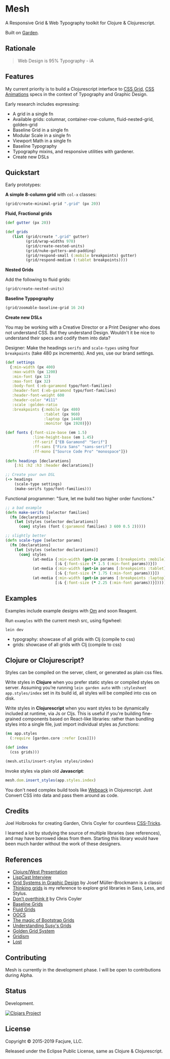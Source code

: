 Mesh
====

A Responsive Grid & Web Typography toolkit for Clojure & Clojurescript. 

Built on [Garden](https://github.com/noprompt/garden).

## Rationale

> Web Design is 95% Typography - iA

## Features

My current priority is to build a Clojurescript interface to [CSS
Grid](https://developer.mozilla.org/en-US/docs/Web/CSS/grid), [CSS
Animations](https://developer.mozilla.org/en-US/docs/Web/CSS/CSS_Animations/Using_CSS_animations)
specs in the context of Typography and Graphic Design.

Early research includes expressing:

- A grid in a single fn
- Available grids: columnar, container-row-column, fluid-nested-grid, golden-grid
- Baseline Grid in a single fn
- Modular Scale in a single fn
- Viewport Math in a single fn
- Baseline Typography
- Typography mixins, and responsive utilities with gardener.
- Create new DSLs

## Quickstart

Early prototypes:

**A simple 8-column grid** with `col-x` classes:

```clojure
(grid/create-minimal-grid ".grid" (px 20))
```

**Fluid, Fractional grids**

```clojure
(def gutter (px 20))

(def grids
   (list (grid/create ".grid" gutter)
         (grid/wrap-widths 978)
         (grid/create-nested-units)
         (grid/nuke-gutters-and-padding)
         (grid/respond-small (:mobile breakpoints) gutter)
         (grid/respond-medium (:tablet breakpoints))))
```

**Nested Grids**

Add the following to fluid grids:

```clojure
(grid/create-nested-units)
```

**Baseline Typpography**

```clojure
(grid/zoomable-baseline-grid 16 24)
```

**Create new DSLs**

You may be working with a Creative Director or a Print Designer who does not
understand CSS. But they understand Design. Wouldn't it be nice to understand
their specs and codify them into data?

Designer: Make the headings `serifs` and `scale-types` using four `breakpoints`
(take 480 px increments). And yes, use our brand settings.

```clojure
(def settings
  {:min-width (px 400)
   :max-width (px 1200)
   :min-font (px 12)
   :max-font (px 32)
   :body-font (:eb-garamond typo/font-families)
   :header-font (:eb-garamond typo/font-families)
   :header-font-weight 600
   :header-color "#111"
   :scale :golden-ratio
   :breakpoints {:mobile (px 480)
                 :tablet (px 960)
                 :laptop (px 1440)
                 :monitor (px 1920)}})

(def fonts {:font-size-base (em 1.5)
            :line-height-base (em 1.45)
            :ff-serif ["EB Garamond" "Serif"]
            :ff-sans ["Fira Sans" "sans-serif"]
            :ff-mono ["Source Code Pro" "monospace"]})
			
(defn headings [declarations]
	[:h1 :h2 :h3 :header declarations])

;; Create your own DSL
(-> headings
    (scale-type settings)
    (make-serifs typo/font-families)))
```

Functional programmer: "Sure, let me build two higher order functions."

```clojure
;; a bad example
(defn make-serifs [selector families]
  (fn [declarations]
    (let [styles (selector declarations)]
      (conj styles (font (:garamond families) 3 600 0.5 2)))))

;; slightly better
(defn scale-type [selector params]
  (fn [declarations]
    (let [styles (selector declarations)]
      (conj styles
            (at-media {:min-width (get-in params [:breakpoints :mobile])}
                      [:& {:font-size (* 1.5 (:min-font params))}])
            (at-media {:min-width (get-in params [:breakpoints :tablet])}
                      [:& {:font-size (* 1.75 (:min-font params))}])
            (at-media {:min-width (get-in params [:breakpoints :laptop])}
                      [:& {:font-size (* 2.25 (:min-font params))}])))))

```

## Examples

Examples include example designs with [Om](https://github.com/omcljs/om) and soon Reagent.

Run `examples` with the current mesh src, using figwheel:

	lein dev

- typography: showcase of all grids with Clj (compile to css)
- grids: showcase of all grids with Clj (compile to css)

## Clojure or Clojurescript?

Styles can be compiled on the server, client, or generated as plain css files.

Write styles in **Clojure** when you prefer static styles or compiled styles on
server. Assuming you’re running `lein garden auto` with `:stylesheet
app.styles/index` set in its build id, all styles will be compiled into css on
disk.

Write styles in **Clojurescript** when you want styles to be dynamically
included at runtime, via Js or Cljs. This is useful if you're building
fine-grained components based on React-like libraries: rather than bundling
styles into a single file, just import individual styles as _functions_:

```clojure
(ns app.styles
  (:require [garden.core :refer [css]]))

(def index
  (css grids)))

(mesh.utils/insert-styles styles/index)
```

Invoke styles via plain old **Javascript**:

```javascript
mesh.dom.insert_styles(app.styles.index)
```

You don't need complex build tools like [Webpack](http://webpack.github.io) in
Clojurescript. Just Convert CSS into data and pass them around as code.

## Credits

Joel Holbrooks for creating Garden, Chris Coyler for countless
[CSS-Tricks](https://css-tricks.com).

I learned a lot by studying the source of multiple libraries (see references),
and may have borrowed ideas from them. Starting this library would have been
much harder without the work of these designers.

## References

- [Clojure/West Presentation](https://www.youtube.com/watch?v=-jnJGNDoSXc)
- [LispCast Interview](http://www.lispcast.com/pre-west-priyatam-mudivarti)
- [Grid Systems in Graphic Design](http://www.amazon.com/Grid-Systems-Graphic-Design-Communication/dp/3721201450)
by Josef Müller-Brockmann is a classic
- [Thinking grids](https://github.com/priyatam/thinking-grids) is my reference to
explore grid libraries in Sass, Less, and Stylus.
- [Don’t overthink it](https://css-tricks.com/dont-overthink-it-grids/) by Chris Coyler
- [Baseline Grids](http://alistapart.com/article/settingtypeontheweb)
- [Fluid Grids](http://alistapart.com/article/fluidgrids)
- [OOCS](http://oocss.org/grids_docs.html)
- [The magic of Bootstrap Grids](http://www.helloerik.com/the-subtle-magic-behind-why-the-bootstrap-3-grid-works)
- [Understanding Susy's Grids](http://www.zell-weekeat.com/susy2-tutorial)
- [Golden Grid System](http://goldengridsystem.com)
- [Gridism](http://cobyism.com/gridism/)
- [Lost](https://github.com/corysimmons/lost) 

## Contributing

Mesh is currently in the development phase. I will be open to contributions
during Alpha.

## Status

Development.

[![Clojars Project](http://clojars.org/facjure/mesh/latest-version.svg)](http://clojars.org/facjure/mesh)

## License

Copyright © 2015-2019 Facjure, LLC.

Released under the Eclipse Public License, same as Clojure & Clojurescript.
